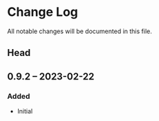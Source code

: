 # Change Log

All notable changes will be documented in this file.

## Head

## 0.9.2 &ndash; 2023-02-22

### Added

* Initial
